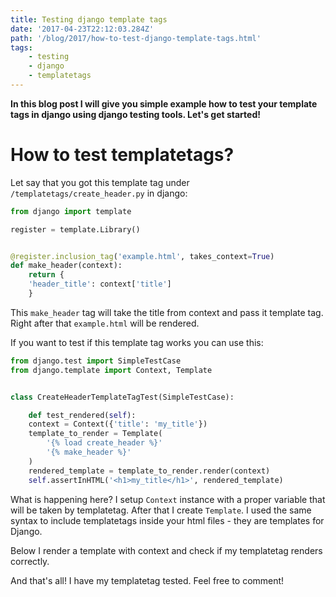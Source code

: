 ```yaml
---
title: Testing django template tags
date: '2017-04-23T22:12:03.284Z'
path: '/blog/2017/how-to-test-django-template-tags.html'
tags: 
    - testing
    - django
    - templatetags
---
```


**In this blog post I will give you simple example how to test your
template tags in django using django testing tools. Let's get started!**

How to test templatetags?
=========================

Let say that you got this template tag under
`/templatetags/create_header.py` in django:

```python
from django import template

register = template.Library()


@register.inclusion_tag('example.html', takes_context=True)
def make_header(context):
    return {
    'header_title': context['title']
    }
```

This `make_header` tag will take the title from context and pass it
template tag. Right after that `example.html` will be rendered.

If you want to test if this template tag works you can use this:

```python
from django.test import SimpleTestCase
from django.template import Context, Template


class CreateHeaderTemplateTagTest(SimpleTestCase):

    def test_rendered(self):
    context = Context({'title': 'my_title'})
    template_to_render = Template(
        '{% load create_header %}'
        '{% make_header %}'
    )
    rendered_template = template_to_render.render(context)
    self.assertInHTML('<h1>my_title</h1>', rendered_template)
```

What is happening here? I setup `Context` instance with a proper
variable that will be taken by templatetag. After that I create
`Template`. I used the same syntax to include templatetags inside your
html files - they are templates for Django.

Below I render a template with context and check if my templatetag
renders correctly.

And that's all! I have my templatetag tested. Feel free to comment!
